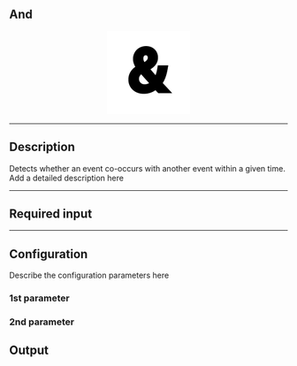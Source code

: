 ## And

<p align="center"> 
    <img src="icon.png" width="150px;"/>
</p>

***

## Description

Detects whether an event co-occurs with another event within a given time.
Add a detailed description here

***

## Required input


***

## Configuration

Describe the configuration parameters here

### 1st parameter


### 2nd parameter

## Output